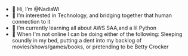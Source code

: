 - 👋 Hi, I’m @NadiaWi
- 👀 I’m interested in Technology, and bridging together that human connection to it 
- 🌱 I’m currently learning all about AWS SAA,and a lil Python
- :open_book: When I'm not online I can be doing either of the following: Sleeping soundly in my bed, putting a dent into my backlog of movies/shows/games/books, or
pretending to be Betty Crocker 
<!---
NadiaWi/NadiaWi is a ✨ special ✨ repository because its `README.md` (this file) appears on your GitHub profile.
You can click the Preview link to take a look at your changes.
--->
